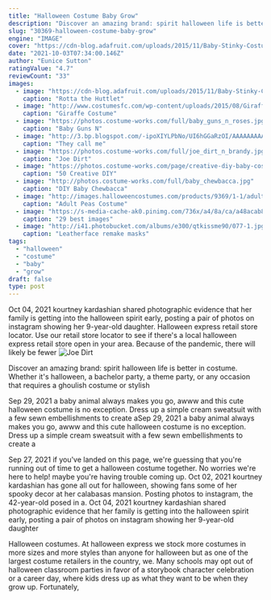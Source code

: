 ```yaml
---
title: "Halloween Costume Baby Grow"
description: "Discover an amazing brand: spirit halloween life is better in costume. Whether it's halloween, a bachelor party, a theme party, or any occasion that requires a ghoulish costume or stylish"
slug: "30369-halloween-costume-baby-grow"
engine: "IMAGE"
cover: "https://cdn-blog.adafruit.com/uploads/2015/11/Baby-Stinky-Costume-1.jpg"
date: "2021-10-03T07:34:00.146Z"
author: "Eunice Sutton"
ratingValue: "4.7"
reviewCount: "33"
images:
  - image: "https://cdn-blog.adafruit.com/uploads/2015/11/Baby-Stinky-Costume-1.jpg"
    caption: "Rotta the Huttlet"
  - image: "http://www.costumesfc.com/wp-content/uploads/2015/08/Giraffe-Costume-Toddler.jpg"
    caption: "Giraffe Costume"
  - image: "https://photos.costume-works.com/full/baby_guns_n_roses.jpg"
    caption: "Baby Guns N"
  - image: "http://3.bp.blogspot.com/-ipoXIYLPbNo/UI6hGGaRzOI/AAAAAAAAARQ/yWFVuAE2Y_s/s1600/Mummy.JPG"
    caption: "They call me"
  - image: "https://photos.costume-works.com/full/joe_dirt_n_brandy.jpg"
    caption: "Joe Dirt"
  - image: "https://photos.costume-works.com/page/creative-diy-baby-costume-ideas.jpg"
    caption: "50 Creative DIY"
  - image: "http://photos.costume-works.com/full/baby_chewbacca.jpg"
    caption: "DIY Baby Chewbacca"
  - image: "http://images.halloweencostumes.com/products/9369/1-1/adult-peas-costume.jpg"
    caption: "Adult Peas Costume"
  - image: "https://s-media-cache-ak0.pinimg.com/736x/a4/8a/ca/a48acab8127d33abdf6584b8ba5b0fb5--halloween-dress-halloween-fun.jpg"
    caption: "29 best images"
  - image: "http://i41.photobucket.com/albums/e300/qtkissme90/077-1.jpg"
    caption: "Leatherface remake masks"
tags:
  - "halloween"
  - "costume"
  - "baby"
  - "grow"
draft: false
type: post
---
```


Oct 04, 2021 kourtney kardashian shared photographic evidence that her family is getting into the halloween spirit early, posting a pair of photos on instagram showing her 9-year-old daughter. Halloween express retail store locator. Use our retail store locator to see if there's a local halloween express retail store open in your area. Because of the pandemic, there will likely be fewer
![Joe Dirt](https://photos.costume-works.com/full/joe_dirt_n_brandy.jpg "Joe Dirt")

Discover an amazing brand: spirit halloween life is better in costume. Whether it&#39;s halloween, a bachelor party, a theme party, or any occasion that requires a ghoulish costume or stylish
<!--inArticleAds-->

<!--galleryOne-->

Sep 29, 2021 a baby animal always makes you go, awww and this cute halloween costume is no exception. Dress up a simple cream sweatsuit with a few sewn embellishments to create aSep 29, 2021 a baby animal always makes you go, awww and this cute halloween costume is no exception. Dress up a simple cream sweatsuit with a few sewn embellishments to create a
<!--inArticleAds-->

<!--galleryTwo-->

Sep 27, 2021 if you've landed on this page, we're guessing that you're running out of time to get a halloween costume together. No worries  we're here to help! maybe you're having trouble coming up. Oct 02, 2021 kourtney kardashian has gone all out for halloween, showing fans some of her spooky decor at her calabasas mansion. Posting photos to instagram, the 42-year-old posed in a. Oct 04, 2021 kourtney kardashian shared photographic evidence that her family is getting into the halloween spirit early, posting a pair of photos on instagram showing her 9-year-old daughter
<!--galleryThree-->

Halloween costumes. At halloween express we stock more costumes in more sizes and more styles than anyone for halloween but as one of the largest costume retailers in the country, we. Many schools may opt out of halloween classroom parties in favor of a storybook character celebration or a career day, where kids dress up as what they want to be when they grow up. Fortunately,